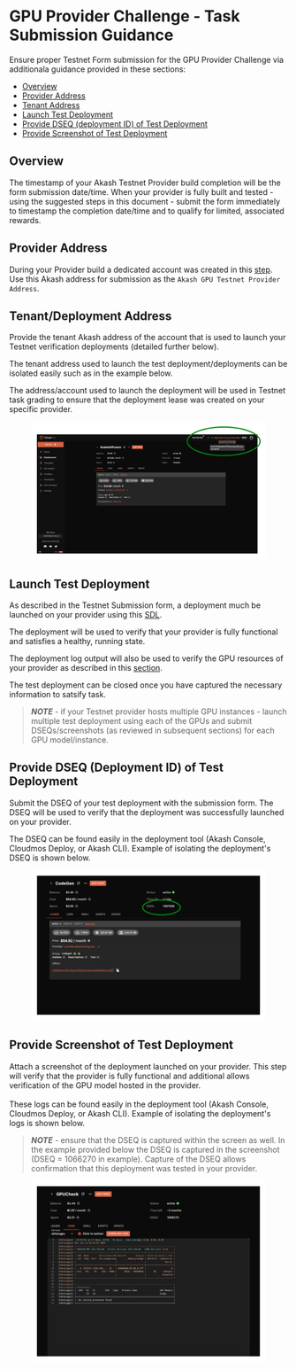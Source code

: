 # GPU Provider Challenge - Task Submission Guidance

Ensure proper Testnet Form submission for the GPU Provider Challenge via additionala guidance provided in these sections:

* [Overview](gpu-provider-challenge-task-submission-guidance.md#overview)
* [Provider Address](gpu-provider-challenge-task-submission-guidance.md#provider-address)
* [Tenant Address](gpu-provider-challenge-task-submission-guidance.md#tenant-address)
* [Launch Test Deployment](gpu-provider-challenge-task-submission-guidance.md#launch-test-deployment)
* [Provide DSEQ (deployment ID) of Test Deployment](gpu-provider-challenge-task-submission-guidance.md#provide-dseq-deployment-id-of-test-deployment)
* [Provide Screenshot of Test Deployment](gpu-provider-challenge-task-submission-guidance.md#provide-screenshot-of-test-deployment)

## Overview

The timestamp of your Akash Testnet Provider build completion will be the form submission date/time.  When your provider is fully built and tested - using the suggested steps in this document - submit the form immediately to timestamp the completion date/time and to qualify for limited, associated rewards.

## Provider Address

During your Provider build a dedicated account was created in this [step](https://docs.akash.network/other-resources/experimental/testnet/provider-build-with-gpu/akash-provider-install#create-provider-account).  Use this Akash address for submission as the `Akash GPU Testnet Provider Address`.

## Tenant/Deployment Address

Provide the tenant Akash address of the account that is used to launch your Testnet verification deployments (detailed further below).

The tenant address used to launch the test deployment/deployments can be isolated easily such as in the example below.

The address/account used to launch the deployment will be used in Testnet task grading to ensure that the deployment lease was created on your specific provider.

<figure><img src="../../../../.gitbook/assets/tenantAddress.png" alt=""><figcaption></figcaption></figure>

## Launch Test Deployment

As described in the Testnet Submission form, a deployment much be launched on your provider using this [SDL](https://gist.github.com/chainzero/86402b1ab2cef63a7e83d4fbad73b0e0).

The deployment will be used to verify that your provider is fully functional and satisfies a healthy, running state.

The deployment log output will also be used to verify the GPU resources of your provider as described in this [section](gpu-provider-challenge-task-submission-guidance.md#provide-screenshot-of-test-deployment).

The test deployment can be closed once you have captured the necessary information to satsify task.

> _**NOTE**_ - if your Testnet provider hosts multiple GPU instances - launch multiple test deployment using each of the GPUs and submit DSEQs/screenshots (as reviewed in subsequent sections) for each GPU model/instance.

## Provide DSEQ (Deployment ID) of Test Deployment

Submit the DSEQ of your test deployment with the submission form.  The DSEQ will be used to verify that the deployment was successfully launched on your provider.

The DSEQ can be found easily in the deployment tool (Akash Console, Cloudmos Deploy, or Akash CLI).  Example of isolating the deployment's DSEQ is shown below.

<figure><img src="../../../../.gitbook/assets/isoalteDSEQ.png" alt=""><figcaption></figcaption></figure>

## Provide Screenshot of Test Deployment

Attach a screenshot of the deployment launched on your provider.  This step will verify that the provider is fully functional and additional allows verification of the GPU model hosted in the provider.\
\
These logs can be found easily in the deployment tool (Akash Console, Cloudmos Deploy, or Akash CLI).  Example of isolating the deployment's logs is shown below.

> _**NOTE**_ - ensure that the DSEQ is captured within the screen as well.  In the example provided below the DSEQ is captured in the screenshot (DSEQ = 1066270 in example).   Capture of the DSEQ allows confirmation that this deployment was tested in your provider.

<figure><img src="../../../../.gitbook/assets/gpuCheck.png" alt=""><figcaption></figcaption></figure>



